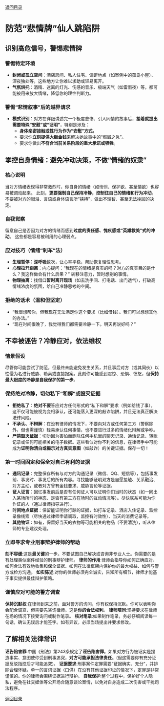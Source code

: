 [返回目录](/README.md)

# 防范“悲情牌”仙人跳陷阱

## 识别高危信号，警惕悲情牌

### 警惕特定环境

- **封闭或孤立空间**：酒店房间、私人住宅、偏僻地点（如案例中的孤岛小屋）、深夜独处等，这些地方让你难以求助或轻易离开。
- **气氛烘托**：酒精、迷离的灯光、伤感的音乐、极端天气（如雷雨夜）等，都可能被用来放大情绪，降低你的理性判断力。

### 警惕“悲情叙事”后的越界请求

- **模式识别**：对方在详细讲述完一个极度悲惨、引人同情的故事后，**接着就提出需要特殊“安慰”或“证明”**，特别是涉及：
  - **身体亲密接触或性行为作为“安慰”方式。**
  - 要求你**立刻提供大额金钱**来解决她故事中的“燃眉之急”。
  - 要求你做出**不符合当前关系阶段的重大承诺或牺牲**。

## 掌控自身情绪：避免冲动决策，不做“情绪的奴隶”

### 核心说明

当对方情绪表现得非常激烈时，你自身的情绪（如怜悯、保护欲、甚至情欲）也容易被调动起来。
此刻，**更要强制自己保持冷静，控制住自己的情绪和行为冲动**。
不要被对方的眼泪、言语或身体语言所“挟持”，做出不理智、甚至无法挽回的决定。 

### 自我觉察

留意自己是否因为对方的情绪而感到**过度的责任感、愧疚感或“英雄救美”式的冲动**。
这些都是容易被利用的心理弱点。

### 应对技巧（情绪“刹车”法）

- **生理暂停：深呼吸**数次，让心率平稳，帮助恢复理性思考。
- **心理拉开距离**：内心提问：“我现在的情绪是真实的吗？对方的真实目的是什么？我这样做会有什么后果？” 转移注意力，暂时想别的事情。
- **物理抽离**：找借口**暂时离开现场**（如去洗手间、打电话、出门透气），打破高情绪浓度的氛围，给自己冷静思考的空间。

### 拒绝的话术（温和但坚定）

- “我很想帮你，但我现在无法满足你这个要求（比如借钱）。我们可以想想其他的办法。”
- “现在时间很晚了，我觉得我们都需要冷静一下。明天再说好吗？” 

## 不幸被诬告？冷静应对，依法维权

### 情景假设

尽管你可能尝试了防范，但最终未能避免发生关系，并且事后对方（或其同伙）以性侵为名进行威胁、勒索或直接报案。此刻你可能感到震惊、恐惧、愤怒，但**保持最大限度的冷静是自我保护的第一步**。

### 保持绝对冷静，切勿私下“和解”或毁灭证据

- **拒绝私了**：**绝对不要**答应对方任何形式的“私下和解”要求（例如给钱了事）。这不仅可能被视为变相承认，还可能落入更深的敲诈陷阱，并且无法真正解决法律风险。
- **不承认、不辩解**：在没有律师的情况下，不要向对方或任何第三方（警察除外，但也需谨慎）轻易承认任何事情，也不要进行过多的情绪化辩解或争吵。
- **严禁毁灭证据**：切勿因为害怕而删除任何手机里的聊天记录、通话记录、转账记录或任何可能相关的电子数据。这些看似对你不利的信息，在律师手中可能成为**证明你清白或揭示对方真实意图**（如敲诈）的关键证据。保存一切！

### 第一时间固定和保全对自己有利的证据

- **通讯记录**：完整保存所有与对方的沟通记录（微信、QQ、短信等），包括事发前、事发时、事发后的所有内容。寻找能够证明双方是自愿接触、关系融洽、对方主动，或者对方曾有金钱要求、威胁言论等证据。
- **证人证言**：回忆事发前后是否有任何证人可以证明你们当时的状态（如一同出入某场所时的神态、是否有第三方在场时的互动情况等）。尽快联系可能为你作证的人（通过律师指导进行）。
- **时间地点证据**：保留能证明你行踪的证据，如打车记录、酒店入住记录、监控录像线索（尽快通过律师申请调取，监控有时效性）、当天的消费记录等。
- **其他物证**：如有，保留好当天的衣物等可能相关的物品（不要清洗），听从律师的专业建议处理。

### 立即寻求专业刑事辩护律师的帮助

**刻不容缓**:这是**最关键**的一步。不要试图自己解决或咨询非专业人士。你需要的是有处理类似案件经验的刑事辩护律师。
**律师的作用**:律师会指导你如何正确应对、如何合法有效地收集和保全证据、如何在法律框架内保护你的最大权益、如何与警方或检方沟通。
**如实陈述**:对你的律师必须完全诚实，告知所有细节，律师才能基于事实提供最佳辩护策略。

### 谨慎应对可能的警方调查

**保持沉默权**:在律师到来之前，面对警方的询问，你有权保持沉默。你可以表明你会配合调查，但需要先咨询律师。这是**你的合法权利**。
**律师陪同**:坚持要求在律师在场的情况下接受询问或制作笔录。
**核对笔录**:如果制作笔录，务必仔细阅读每一句话，确认无误后才能签字。如有异议，必须当场提出并要求修改。
## 了解相关法律常识

**诬告陷害罪**:中国《刑法》第243条规定了**诬告陷害罪**。如果对方行为被证实是捏造事实、意图使你受到刑事追究，**对方可能承担法律责任**。(但这需要你有充分证据反驳指控后才可能追究)。
**证据要求**:刑事案件定罪需要“证据确实、充分”，并排除合理怀疑。单一的言词证据（口供）在没有其他证据印证的情况下，定罪是非常谨慎的。你的律师会围绕证据进行辩护。
**自我保护**:整个过程中，保护好个人隐私，避免在社交媒体等公开场合随意谈论案情，以免对自身造成二次伤害或干扰司法程序。

[返回目录](/README.md)